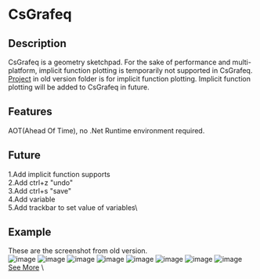 ﻿# CsGrafeq

## Description

CsGrafeq is a geometry sketchpad. For the sake of performance and multi-platform, implicit function plotting is temporarily not supported in CsGrafeq. 
[Project](./OldVersion/README.md) in old version folder is for implicit function plotting. Implicit function plotting will be added to CsGrafeq in future.

## Features
AOT(Ahead Of Time), no .Net Runtime environment required.

## Future
1.Add implicit function supports\
2.Add ctrl+z "undo"\
3.Add ctrl+s "save"\
4.Add variable\
5.Add trackbar to set value of variables\

## Example

These are the screenshot from old version.\
![image](OldVersion/ExampleImage/1-1.jpg)
![image](OldVersion/ExampleImage/1-2.jpg)
![image](OldVersion/ExampleImage/1-3.jpg)
![image](OldVersion/ExampleImage/1-4.jpg)
![image](OldVersion/ExampleImage/1-5.jpg)
![image](OldVersion/ExampleImage/1-6.jpg)
![image](OldVersion/ExampleImage/1-7.jpg)
![image](OldVersion/ExampleImage/1-8.jpg)\
[See More](OldVersion/Example.md) \
